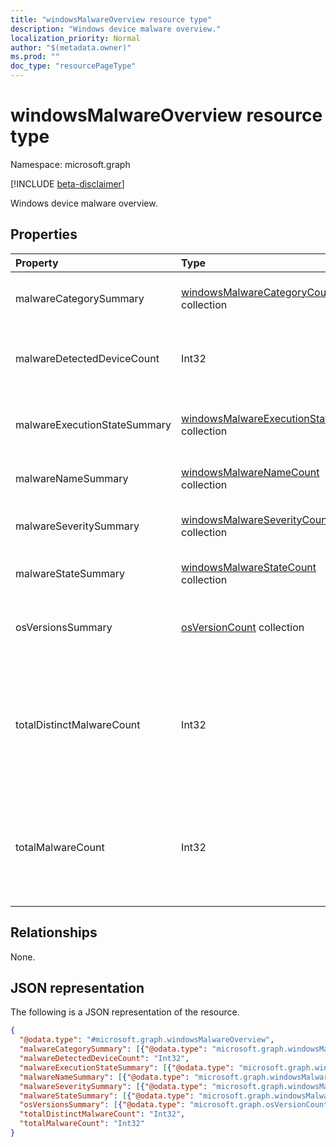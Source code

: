 ```yaml
---
title: "windowsMalwareOverview resource type"
description: "Windows device malware overview."
localization_priority: Normal
author: "$(metadata.owner)"
ms.prod: ""
doc_type: "resourcePageType"
---
```


# windowsMalwareOverview resource type

Namespace: microsoft.graph

[!INCLUDE [beta-disclaimer](../../includes/beta-disclaimer.md)]

Windows device malware overview.

## Properties

| Property                     | Type                                                                                              | Description                                                                                        |
| :--------------------------- | :------------------------------------------------------------------------------------------------ | :------------------------------------------------------------------------------------------------- |
| malwareCategorySummary       | [windowsMalwareCategoryCount](../resources/windowsmalwarecategorycount.md) collection             | Count of devices per malware category                                                              |
| malwareDetectedDeviceCount   | Int32                                                                                             | Count of devices with malware detected in the last 30 days                                         |
| malwareExecutionStateSummary | [windowsMalwareExecutionStateCount](../resources/windowsmalwareexecutionstatecount.md) collection | Count of devices per malware execution state                                                       |
| malwareNameSummary           | [windowsMalwareNameCount](../resources/windowsmalwarenamecount.md) collection                     | Count of devices per malware                                                                       |
| malwareSeveritySummary       | [windowsMalwareSeverityCount](../resources/windowsmalwareseveritycount.md) collection             | Count of active malware per malware severity                                                       |
| malwareStateSummary          | [windowsMalwareStateCount](../resources/windowsmalwarestatecount.md) collection                   | Count of devices per malware state                                                                 |
| osVersionsSummary            | [osVersionCount](../resources/osversioncount.md) collection                                       | Count of devices with malware per windows OS version                                               |
| totalDistinctMalwareCount    | Int32                                                                                             | Count of all distinct malwares detected across all devices. Valid values -2147483648 to 2147483647 |
| totalMalwareCount            | Int32                                                                                             | Count of all malware detections across all devices. Valid values -2147483648 to 2147483647         |

## Relationships

None.

## JSON representation

The following is a JSON representation of the resource.

<!-- {
  "blockType": "resource",
  "@odata.type": "microsoft.graph.windowsMalwareOverview",
}
-->

```json
{
  "@odata.type": "#microsoft.graph.windowsMalwareOverview",
  "malwareCategorySummary": [{"@odata.type": "microsoft.graph.windowsMalwareCategoryCount"}],
  "malwareDetectedDeviceCount": "Int32",
  "malwareExecutionStateSummary": [{"@odata.type": "microsoft.graph.windowsMalwareExecutionStateCount"}],
  "malwareNameSummary": [{"@odata.type": "microsoft.graph.windowsMalwareNameCount"}],
  "malwareSeveritySummary": [{"@odata.type": "microsoft.graph.windowsMalwareSeverityCount"}],
  "malwareStateSummary": [{"@odata.type": "microsoft.graph.windowsMalwareStateCount"}],
  "osVersionsSummary": [{"@odata.type": "microsoft.graph.osVersionCount"}],
  "totalDistinctMalwareCount": "Int32",
  "totalMalwareCount": "Int32"
}
```